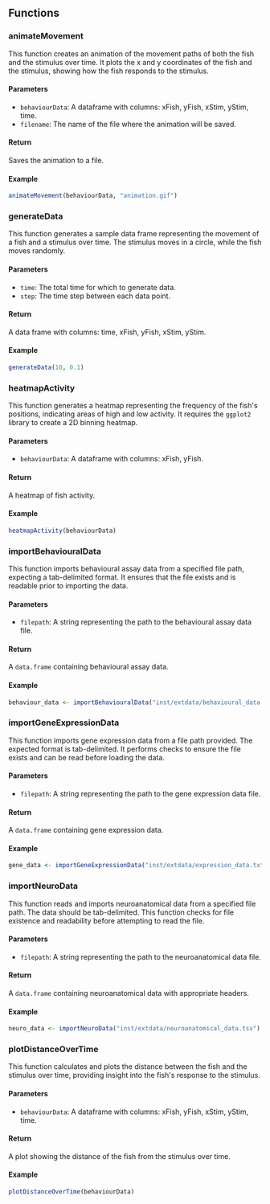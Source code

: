 ## Functions

### animateMovement

This function creates an animation of the movement paths of both the fish and the stimulus over time. It plots the x and y coordinates of the fish and the stimulus, showing how the fish responds to the stimulus.

#### Parameters

- `behaviourData`: A dataframe with columns: xFish, yFish, xStim, yStim, time.
- `filename`: The name of the file where the animation will be saved.

#### Return

Saves the animation to a file.

#### Example

```r
animateMovement(behaviourData, "animation.gif")
```

### generateData

This function generates a sample data frame representing the movement of a fish and a stimulus over time. The stimulus moves in a circle, while the fish moves randomly.

#### Parameters

- `time`: The total time for which to generate data.
- `step`: The time step between each data point.

#### Return

A data frame with columns: time, xFish, yFish, xStim, yStim.

#### Example

```r
generateData(10, 0.1)
```

### heatmapActivity

This function generates a heatmap representing the frequency of the fish's positions, indicating areas of high and low activity. It requires the `ggplot2` library to create a 2D binning heatmap.

#### Parameters

- `behaviourData`: A dataframe with columns: xFish, yFish.

#### Return

A heatmap of fish activity.

#### Example

```r
heatmapActivity(behaviourData)
```

### importBehaviouralData

This function imports behavioural assay data from a specified file path, expecting a tab-delimited format. It ensures that the file exists and is readable prior to importing the data.

#### Parameters

- `filepath`: A string representing the path to the behavioural assay data file.

#### Return

A `data.frame` containing behavioural assay data.

#### Example

```r
behaviour_data <- importBehaviouralData("inst/extdata/behavioural_data.csv")
```

### importGeneExpressionData

This function imports gene expression data from a file path provided. The expected format is tab-delimited. It performs checks to ensure the file exists and can be read before loading the data.

#### Parameters

- `filepath`: A string representing the path to the gene expression data file.

#### Return

A `data.frame` containing gene expression data.

#### Example

```r
gene_data <- importGeneExpressionData("inst/extdata/expression_data.txt")
```

### importNeuroData

This function reads and imports neuroanatomical data from a specified file path. The data should be tab-delimited. This function checks for file existence and readability before attempting to read the file.

#### Parameters

- `filepath`: A string representing the path to the neuroanatomical data file.

#### Return

A `data.frame` containing neuroanatomical data with appropriate headers.

#### Example

```r
neuro_data <- importNeuroData("inst/extdata/neuroanatomical_data.tsv")
```

### plotDistanceOverTime

This function calculates and plots the distance between the fish and the stimulus over time, providing insight into the fish's response to the stimulus.

#### Parameters

- `behaviourData`: A dataframe with columns: xFish, yFish, xStim, yStim, time.

#### Return

A plot showing the distance of the fish from the stimulus over time.

#### Example

```r
plotDistanceOverTime(behaviourData)
```